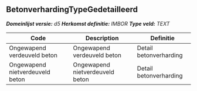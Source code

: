 ﻿## BetonverhardingTypeGedetailleerd

*__Domeinlijst versie:__ d5*
*__Herkomst definitie:__ IMBOR*
*__Type veld:__ TEXT*

|__Code__ |__Description__ |__Definitie__	|
|	---	|	---	|   ---	| 
| Ongewapend verdeuveld beton | Ongewapend verdeuveld beton | Detail betonverharding |
| Ongewapend nietverdeuveld beton | Ongewapend nietverdeuveld beton | Detail betonverharding |
